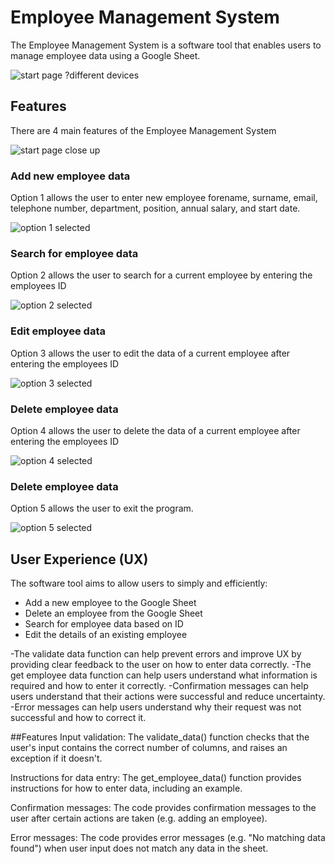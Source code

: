 # Employee Management System
The Employee Management System is a software tool that enables users to manage employee data using a Google Sheet. 

![start page ?different devices](assets/images/.png)

## Features
There are 4 main features of the Employee Management System 

![start page close up](assets/images/.png)

### Add new employee data
Option 1 allows the user to enter new employee forename, surname, email, telephone number, department, position, annual salary, and start date.

![option 1 selected](assets/images/.png)

### Search for employee data
Option 2 allows the user to search for a current employee by entering the employees ID

![option 2 selected](assets/images/.png)

### Edit employee data
Option 3 allows the user to edit the data of a current employee after entering the employees ID

![option 3 selected](assets/images/.png)

### Delete employee data
Option 4 allows the user to delete the data of a current employee after entering the employees ID

![option 4 selected](assets/images/.png)

### Delete employee data
Option 5 allows the user to exit the program.

![option 5 selected](assets/images/.png)

## User Experience (UX)
The software tool aims to allow users to simply and efficiently:  
* Add a new employee to the Google Sheet
* Delete an employee from the Google Sheet
* Search for employee data based on ID
* Edit the details of an existing employee

-The validate data function can help prevent errors and improve UX by providing clear feedback to the user on how to enter data correctly.
-The get employee data function can help users understand what information is required and how to enter it correctly.
-Confirmation messages can help users understand that their actions were successful and reduce uncertainty.
-Error messages can help users understand why their request was not successful and how to correct it.


##Features 
Input validation: The validate_data() function checks that the user's input contains the correct number of columns, and raises an exception if it doesn't. 

Instructions for data entry: The get_employee_data() function provides instructions for how to enter data, including an example. 

Confirmation messages: The code provides confirmation messages to the user after certain actions are taken (e.g. adding an employee). 

Error messages: The code provides error messages (e.g. "No matching data found") when user input does not match any data in the sheet. 